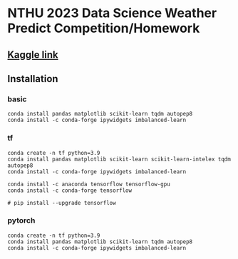 # NTHU 2023 Data Science Weather Predict Competition/Homework

## [Kaggle link](https://www.kaggle.com/competitions/nthu-ds-11102-2023-hw2-vfinal)

## Installation

### basic

```bash=
conda install pandas matplotlib scikit-learn tqdm autopep8
conda install -c conda-forge ipywidgets imbalanced-learn
```

### tf

```bash=
conda create -n tf python=3.9
conda install pandas matplotlib scikit-learn scikit-learn-intelex tqdm autopep8
conda install -c conda-forge ipywidgets imbalanced-learn

conda install -c anaconda tensorflow tensorflow-gpu
conda install -c conda-forge tensorflow

# pip install --upgrade tensorflow
```

### pytorch

```bash=
conda create -n tf python=3.9
conda install pandas matplotlib scikit-learn tqdm autopep8
conda install -c conda-forge ipywidgets imbalanced-learn
```
